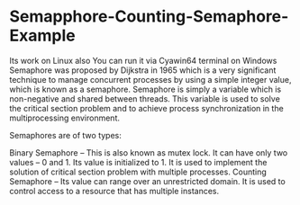 # Semapphore-Counting-Semaphore-Example
Its work on Linux also You can run it via Cyawin64 terminal on Windows
Semaphore was proposed by Dijkstra in 1965 which is a very significant technique to manage concurrent processes by using a simple integer value, which is known as a semaphore. Semaphore is simply a variable which is non-negative and shared between threads. This variable is used to solve the critical section problem and to achieve process synchronization in the multiprocessing environment.

Semaphores are of two types:

Binary Semaphore – This is also known as mutex lock. It can have only two values – 0 and 1. Its value is initialized to 1. It is used to implement the solution of critical section problem with multiple processes.
Counting Semaphore – Its value can range over an unrestricted domain. It is used to control access to a resource that has multiple instances.